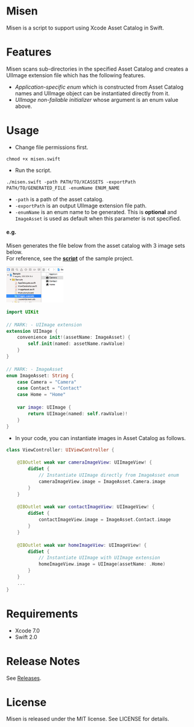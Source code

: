 # Misen
Misen is a script to support using Xcode Asset Catalog in Swift.  

# Features
Misen scans sub-directories in the specified Asset Catalog and creates a UIImage extension file which has the following features.
- *Application-specific enum* which is constructed from Asset Catalog names and UIImage object can be instantiated directly from it.
- *UIImage non-failable initializer* whose argument is an enum value above.

# Usage
- Change file permissions first.

```
chmod +x misen.swift
```
- Run the script.
```
./misen.swift -path PATH/TO/XCASSETS -exportPath PATH/TO/GENERATED_FILE -enumName ENUM_NAME
```
 - ```-path``` is a path of the asset catalog.
 - ```-exportPath``` is an output UIImage extension file path.
 - ```-enumName``` is an enum name to be generated. This is **optional** and ```ImageAsset``` is used as default when this parameter is not specified.


#### e.g.
Misen generates the file below from the asset catalog with 3 image sets below.  
For reference, see the [**script**](Sample/generate.sh) of the sample project.

<img src="images/asset-catalog.png" width="30%" height="30%">

```swift
import UIKit

// MARK: - UIImage extension
extension UIImage {
    convenience init!(assetName: ImageAsset) {
        self.init(named: assetName.rawValue)
    }
}

// MARK: - ImageAsset
enum ImageAsset: String {
    case Camera = "Camera"
    case Contact = "Contact"
    case Home = "Home"

    var image: UIImage {
        return UIImage(named: self.rawValue)!
    }
}
```

- In your code, you can instantiate images in Asset Catalog as follows.

```swift
class ViewController: UIViewController {

    @IBOutlet weak var cameraImageView: UIImageView! {
        didSet {
            // Instantiate UIImage directly from ImageAsset enum
            cameraImageView.image = ImageAsset.Camera.image
        }
    }

    @IBOutlet weak var contactImageView: UIImageView! {
        didSet {
            contactImageView.image = ImageAsset.Contact.image
        }
    }

    @IBOutlet weak var homeImageView: UIImageView! {
        didSet {
            // Instantiate UIImage with UIImage extension
            homeImageView.image = UIImage(assetName: .Home)
        }
    }
    ...
}
```

# Requirements
- Xcode 7.0
- Swift 2.0

# Release Notes
See [Releases](https://github.com/tasanobu/Misen/releases).

# License
Misen is released under the MIT license. See LICENSE for details.
